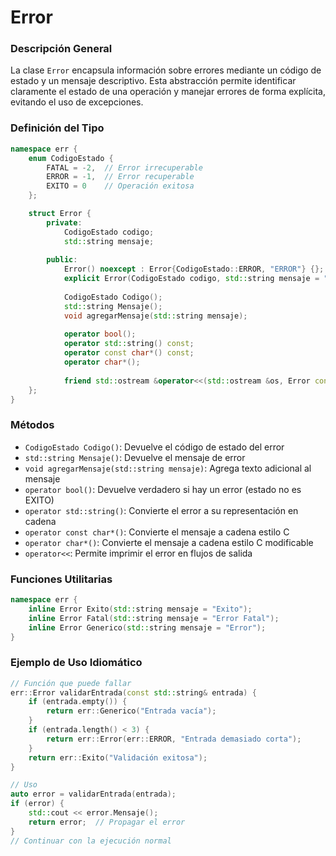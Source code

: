 # Error

### Descripción General
La clase `Error` encapsula información sobre errores mediante un código de estado y un mensaje descriptivo. Esta abstracción permite identificar claramente el estado de una operación y manejar errores de forma explícita, evitando el uso de excepciones.

### Definición del Tipo
```cpp
namespace err {
    enum CodigoEstado {
        FATAL = -2,  // Error irrecuperable
        ERROR = -1,  // Error recuperable
        EXITO = 0    // Operación exitosa
    };

    struct Error {
        private:
            CodigoEstado codigo;
            std::string mensaje;
        
        public:
            Error() noexcept : Error{CodigoEstado::ERROR, "ERROR"} {};
            explicit Error(CodigoEstado codigo, std::string mensaje = "ERROR");
            
            CodigoEstado Codigo();
            std::string Mensaje();
            void agregarMensaje(std::string mensaje);
            
            operator bool();
            operator std::string() const;
            operator const char*() const;
            operator char*();
            
            friend std::ostream &operator<<(std::ostream &os, Error const &e);
    };
}
```

### Métodos
- `CodigoEstado Codigo()`: Devuelve el código de estado del error
- `std::string Mensaje()`: Devuelve el mensaje de error
- `void agregarMensaje(std::string mensaje)`: Agrega texto adicional al mensaje
- `operator bool()`: Devuelve verdadero si hay un error (estado no es EXITO)
- `operator std::string()`: Convierte el error a su representación en cadena
- `operator const char*()`: Convierte el mensaje a cadena estilo C
- `operator char*()`: Convierte el mensaje a cadena estilo C modificable
- `operator<<`: Permite imprimir el error en flujos de salida

### Funciones Utilitarias
```cpp
namespace err {
    inline Error Exito(std::string mensaje = "Exito");
    inline Error Fatal(std::string mensaje = "Error Fatal");
    inline Error Generico(std::string mensaje = "Error");
}
```

### Ejemplo de Uso Idiomático
```cpp
// Función que puede fallar
err::Error validarEntrada(const std::string& entrada) {
    if (entrada.empty()) {
        return err::Generico("Entrada vacía");
    }
    if (entrada.length() < 3) {
        return err::Error(err::ERROR, "Entrada demasiado corta");
    }
    return err::Exito("Validación exitosa");
}

// Uso
auto error = validarEntrada(entrada);
if (error) {
    std::cout << error.Mensaje();
    return error;  // Propagar el error
}
// Continuar con la ejecución normal
```

